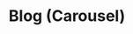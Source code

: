---
# Feel free to add content and custom Front Matter to this file.
# To modify the layout, see https://jekyllrb.com/docs/themes/#overriding-theme-defaults

title: Blog (Carousel)
headerStyle: "three"
layout: builder
sections: blog-carousel-three,blog-grid
---